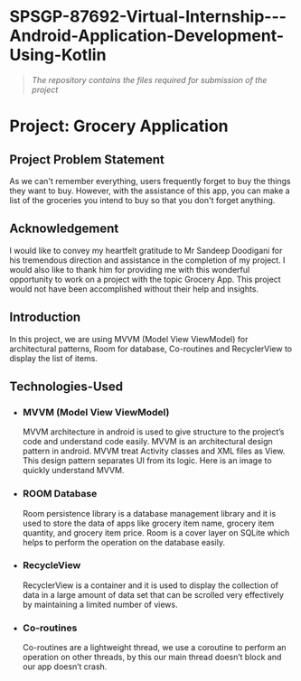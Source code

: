 # SPSGP-87692-Virtual-Internship---Android-Application-Development-Using-Kotlin

> _The repository contains the files required for submission of the project_

# Project: Grocery Application

## Project Problem Statement

As we can't remember everything, users frequently forget to buy the things they want to buy. However, with the assistance of this app, you can make a list of the groceries you intend to buy so that you don't forget anything.

## Acknowledgement

I would like to convey my heartfelt gratitude to Mr Sandeep Doodigani for his tremendous direction and assistance in the completion of my project. I would also like to thank him for providing me with this wonderful opportunity to work on a project with the topic Grocery App. This project would not have been accomplished without their help and insights.

## Introduction

In this project, we are using MVVM (Model View ViewModel) for architectural patterns, Room for database, Co-routines and RecyclerView to display the list of items.

## Technologies-Used

- ### MVVM (Model View ViewModel)

  MVVM architecture in android is used to give structure to the project’s code and understand code easily. MVVM is an architectural design pattern in android. MVVM treat Activity classes and XML files as View. This design pattern separates UI from its logic. Here is an image to quickly understand MVVM.

- ### ROOM Database

  Room persistence library is a database management library and it is used to store the data of apps like grocery item name, grocery item quantity, and grocery item price. Room is a cover layer on SQLite which helps to perform the operation on the database easily.

- ### RecycleView

  RecyclerView is a container and it is used to display the collection of data in a large amount of data set that can be scrolled very effectively by maintaining a limited number of views.

- ### Co-routines

  Co-routines are a lightweight thread, we use a coroutine to perform an operation on other threads, by this our main thread doesn’t block and our app doesn’t crash.
